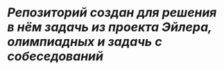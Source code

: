 # *Репозиторий создан для решения в нём задачь из проекта Эйлера, олимпиадных и задачь с собеседований*
